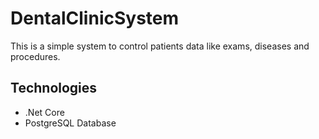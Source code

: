 # DentalClinicSystem
This is a simple system to control patients data like exams, diseases and procedures.

## Technologies
- .Net Core
- PostgreSQL Database
